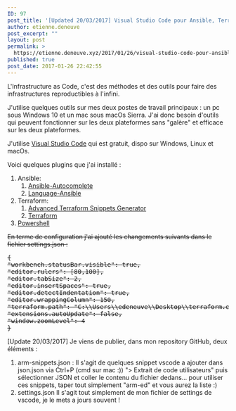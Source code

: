 ```yaml
---
ID: 97
post_title: '[Updated 20/03/2017] Visual Studio Code pour Ansible, Terraform'
author: etienne.deneuve
post_excerpt: ""
layout: post
permalink: >
  https://etienne.deneuve.xyz/2017/01/26/visual-studio-code-pour-ansible-terraform/
published: true
post_date: 2017-01-26 22:42:55
---
```

L'Infrastructure as Code, c'est des méthodes et des outils pour faire des infrastructures reproductibles à l'infini.

J'utilise quelques outils sur mes deux postes de travail principaux : un pc sous Windows 10 et un mac sous macOs Sierra. J'ai donc besoin d'outils qui peuvent fonctionner sur les deux plateformes sans "galère" et efficace sur les deux plateformes.

J'utilise <a href="https://code.visualstudio.com/">Visual Studio Code</a> qui est gratuit, dispo sur Windows, Linux et macOs.

Voici quelques plugins que j'ai installé :
<ol>
 	<li>Ansible:
<ol>
 	<li><a href="https://marketplace.visualstudio.com/items?itemName=timonwong.ansible-autocomplete">Ansible-Autocomplete</a></li>
 	<li><a href="https://marketplace.visualstudio.com/items?itemName=haaaad.ansible"><span class="ux-item-name" data-bind="text: itemName">Language-Ansible</span></a></li>
</ol>
</li>
 	<li>Terraform:
<ol>
 	<li><a href="https://marketplace.visualstudio.com/items?itemName=mindginative.terraform-snippets"><span class="ux-item-name" data-bind="text: itemName">Advanced Terraform Snippets Generator</span> </a></li>
 	<li><a href="https://marketplace.visualstudio.com/items?itemName=mauve.terraform">Terraform</a></li>
</ol>
</li>
 	<li><a href="https://marketplace.visualstudio.com/items?itemName=ms-vscode.PowerShell">Powershell</a></li>
</ol>
<del>En terme de configuration j'ai ajouté les changements suivants dans le fichier settings.json :</del>
<pre><del>{
"workbench.statusBar.visible": true,
"editor.rulers": [80,100],
"editor.tabSize": 2,
"editor.insertSpaces": true,
"editor.detectIndentation": true,
"editor.wrappingColumn": 150,
"terraform.path": "C:\\Users\\edeneuve\\Desktop\\terraform.exe",
"extensions.autoUpdate": false,
"window.zoomLevel": 4
}</del></pre>
[Update 20/03/2017] Je viens de publier, dans mon repository GitHub, deux éléments :
<ol>
 	<li>arm-snippets.json :
Il s'agit de quelques snippet vscode a ajouter dans json.json via Ctrl+P (cmd sur mac :)) "&gt; Extrait de code utilisateurs" puis sélectionner JSON et coller le contenu du fichier dedans...
pour utiliser ces snippets, taper tout simplement "arm-ed" et vous aurez la liste :)</li>
 	<li>settings.json
Il s'agit tout simplement de mon fichier de settings de vscode, je le mets a jours souvent !</li>
</ol>
&nbsp;